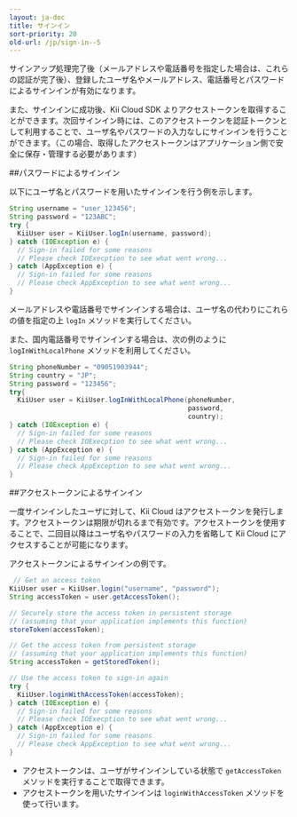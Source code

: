 ```yaml
---
layout: ja-doc
title: サインイン
sort-priority: 20
old-url: /jp/sign-in--5
---
```

サインアップ処理完了後（メールアドレスや電話番号を指定した場合は、これらの認証が完了後）、登録したユーザ名やメールアドレス、電話番号とパスワードによるサインインが有効になります。

また、サインインに成功後、Kii Cloud SDK よりアクセストークンを取得することができます。次回サインイン時には、このアクセストークンを認証トークンとして利用することで、ユーザ名やパスワードの入力なしにサインインを行うことができます。（この場合、取得したアクセストークンはアプリケーション側で安全に保存・管理する必要があります）


##パスワードによるサインイン

以下にユーザ名とパスワードを用いたサインインを行う例を示します。

```java
String username = "user_123456";
String password = "123ABC";
try {
  KiiUser user = KiiUser.logIn(username, password);
} catch (IOException e) {
  // Sign-in failed for some reasons
  // Please check IOExecption to see what went wrong...
} catch (AppException e) {
  // Sign-in failed for some reasons
  // Please check AppException to see what went wrong...
}
```

メールアドレスや電話番号でサインインする場合は、ユーザ名の代わりにこれらの値を指定の上 `logIn` メソッドを実行してください。


また、国内電話番号でサインインする場合は、次の例のように `logInWithLocalPhone` メソッドを利用してください。

```java
String phoneNumber = "09051903944";
String country = "JP";
String password = "123456";
try{
  KiiUser user = KiiUser.logInWithLocalPhone(phoneNumber, 
                                             password, 
                                             country);
} catch (IOException e) {
  // Sign-in failed for some reasons
  // Please check IOExecption to see what went wrong...
} catch (AppException e) {
  // Sign-in failed for some reasons
  // Please check AppException to see what went wrong...
}
```

##アクセストークンによるサインイン

一度サインインしたユーザに対して、Kii Cloud はアクセストークンを発行します。アクセストークンは期限が切れるまで有効です。アクセストークンを使用することで、二回目以降はユーザ名やパスワードの入力を省略して Kii Cloud にアクセスすることが可能になります。

アクセストークンによるサインインの例です。

```java
 // Get an access token
KiiUser user = KiiUser.login("username", "password");
String accessToken = user.getAccessToken();

// Securely store the access token in persistent storage
// (assuming that your application implements this function)
storeToken(accessToken);

// Get the access token from persistent storage
// (assuming that your application implements this function)
String accessToken = getStoredToken();

// Use the access token to sign-in again
try {
  KiiUser.loginWithAccessToken(accessToken);
} catch (IOException e) {
  // Sign-in failed for some reasons
  // Please check IOExecption to see what went wrong...
} catch (AppException e) {
  // Sign-in failed for some reasons
  // Please check AppException to see what went wrong...
}
```

* アクセストークンは、ユーザがサインインしている状態で `getAccessToken` メソッドを実行することで取得できます。
* アクセストークンを用いたサインインは `loginWithAccessToken` メソッドを使って行います。
